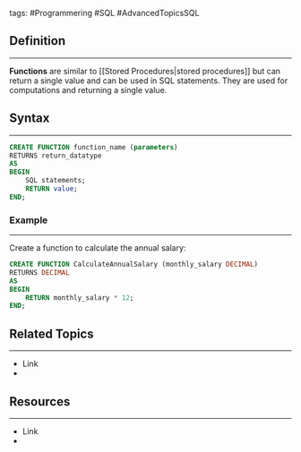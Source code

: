 tags: #Programmering #SQL #AdvancedTopicsSQL 

## Definition 
---
**Functions** are similar to [[Stored Procedures|stored procedures]] but can return a single value and can be used in SQL statements. 
They are used for computations and returning a single value.
## Syntax
---
```sql
CREATE FUNCTION function_name (parameters)
RETURNS return_datatype
AS
BEGIN
    SQL statements;
    RETURN value;
END;
```
### Example
---
Create a function to calculate the annual salary:
```sql
CREATE FUNCTION CalculateAnnualSalary (monthly_salary DECIMAL)
RETURNS DECIMAL
AS
BEGIN
    RETURN monthly_salary * 12;
END;
```


## Related Topics
---
- Link
- 

## Resources
---
- Link
- 